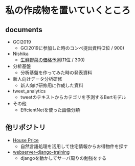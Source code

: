 # 私の作成物を置いていくところ
## documents
- GCI2019
  - GCI2019に参加した時のコンペ提出資料(2位 / 900)
- Nishika
  - [生鮮野菜の価格予測](https://www.nishika.com/competitions/32/summary)(11位 / 300)
- 分析基盤
  - 分析基盤を作ってみた時の発表資料
- 新人向けデータ分析研修
  - 新人向け研修用に作成した資料
- tweet_analytics
  - tweetのテキストからカテゴリを予測するBertモデル
- その他
  - EffcientNetを使った画像分類

## 他リポジトリ
- [House Price](https://github.com/Sekikawa318/house_price)
  - 自然言語処理を活用して住宅情報からお得物件を探す
- [webserver-django-training](https://github.com/Sekikawa318/webserver-django-training)
  - djangoを動かしてサーバ周りの勉強をする
